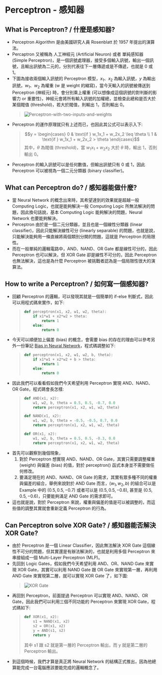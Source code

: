 # Perceptron - 感知器

## What is Perceptron? / 什麼是感知器?
* Perceptron Algorithm 是由美國研究人員 Rosenblatt 於 1957 年提出的演算法。
* Percaptron 又被稱為 人工神經元 (Artificial Neuron) 或者 單純感知器 (Simple Perceptron)，是一個訊號處理器，接受多個輸入訊號，輸出一個訊號，且輸出訊號為二元的，分別代表往下一層傳遞或是不傳遞，也就是 0 或 1。
* 下圖為接收兩個輸入訊號的 Perceptron 模型，$x_1$、$x_2$ 為輸入訊號，$y$ 為輸出訊號，$w_1$、$w_2$ 為權重 (w 是 weight 的縮寫)，當今天輸入的訊號被傳送到 Perceptron (神經元) 時，會分別乘上權重 (可以想像成這個訊號的對判斷的影響力 or 重要性)，神經元會將所有輸入訊號的加權總，並檢查此總和是否大於某個閥值 (threshold)，若大於閥值，則輸出 1，否則輸出 0。
  > ![Perceptron-with-two-inputs-and-weights]()
* Perceptron 的運作原理就只有上述而已，也因此其公式可以表示入下:
  > $$y = \begin{cases} 0 & \text{if } w_1x_1 + w_2x_2 \leq \theta \\ 1 & \text{if } w_1x_1 + w_2x_2 > \theta \end{cases}$$
  > 其中，$\theta$ 為閥值 (threshold)，當 $w_1x_1 + w_2x_2$ 大於 $\theta$ 時，輸出 1，否則輸出 0。
* Perceptron 的輸入訊號可以是任何數值，但輸出訊號只有 0 或 1，因此 Perceptron 可以被視為一個二元分類器 (binary classifier)。

## What can Perceptron do? / 感知器能做什麼?
* 當 Neural Network 的概念出來時，其希望達到的效果就是超越一般 Computing Logic，也就是能夠解決一般 Computing Logic 所無法解決的問題，因此換句話說，基本 Computing Logic 能夠解決的問題，Neural Network 也要能夠解決。
* Perceptron 由於是一個二元分類器，並且也是一個線性分類器 (linear classifier)，因此只能解決線性可分 (linearly separable) 的問題，也就是說，只能解決能夠用一條直線將兩個類別分開的問題，這就是 Perceptron 的局限性。
* 而在一般單純的邏輯電路中，AND、NAND、OR Gate 都是線性可分的，因此 Perceptron 也可以解決，但 XOR Gate 卻是線性不可分的，因此 Perceptron 也無法解決，這也是為什麼 Perceptron 被挑戰者認為是一個局限性很大的演算法。

## How to write a Perceptron? / 如何寫一個感知器?
* 回顧 Perceptron 的邏輯，可以發現其就是一個簡單的 if-else 判斷式，因此可以用程式碼來實作，如下:
  > ```python
  > def perceptron(x1, x2, w1, w2, theta):
  >     if x1*w1 + x2*w2 > theta:
  >         return 1
  >     else:
  >         return 0
  > ```
* 今天可以順便加上偏差 (bias) 的概念，會需要 bias 的存在的理由可以參考另外一份筆記 [Bias in Neural Network]()，程式碼調整如下:
  > ```python
  > def perceptron(x1, x2, w1, w2, b, theta):
  >     if x1*w1 + x2*w2 + b > theta:
  >         return 1
  >     else:
  >         return 0
  > ```
* 因此我們可以看看假如我們今天希望利用 Perceptron 實現 AND、NAND、OR Gate，程式碼會長怎樣:
  > ```python
  > def AND(x1, x2):
  >     w1, w2, b, theta = 0.5, 0.5, -0.7, 0.0
  >     return perceptron(x1, x2, w1, w2, theta)
  > 
  > def NAND(x1, x2):
  >     w1, w2, b, theta = -0.5, -0.5, 0.7, 0.0
  >     return perceptron(x1, x2, w1, w2, theta)
  > 
  > def OR(x1, x2):
  >     w1, w2, b, theta = 0.5, 0.5, -0.3, 0.0
  >     return perceptron(x1, x2, w1, w2, theta)
  > ```
* 首先可以觀察到幾個現象，
  1. 對於 Perceptron 想實現 AND、NAND、OR Gate，其實只需要調整權重 (weight) 與偏差 (bias) 的值，對於 perceptron() 函式本身並不需要做任何修改。
  2. 要滿足現在的 AND、NAND、OR Gate 的需求，其實有眾多種不同的權重與偏差的組合，舉例來說對於 AND Gate 而言，$(w_1, w_2, b)$ 的組合可以是 Example 中的 $(0.5, 0.5, -0.7)$ 或者可以是 $(0.5, 0.5, -0.8)$, 甚至是 $(0.5, 0.5, -0.6)$，只要能夠滿足 AND Gate 的需求即可。
* 這也就是說，對於 Perceptron 來說，權重與偏差的值是可以被調整的，而這些值的調整其實就會重新定義 Perceptron 的行為。

## Can Perceptron solve XOR Gate? / 感知器能否解決 XOR Gate?
* 由於 Perceptron 是一個 Linear Classifier，因此無法解決 XOR Gate 這個線性不可分的問題，但其實還是有辦法解決的，也就是利用多個 Perceptron 來串接組成一個 Multi-Layer Perceptron (MLP)。
* 先回到 Logic Gates，假如我們今天希望利用 AND、OR、NAND Gate 來實現 XOR Gate，其實可以利用 NAND Gate 跟 OR Gate 來實現第一層，再利用 AND Gate 來實現第二層，就可以實現 XOR Gate 了，如下圖:
  > ![XOR Gate]()
* 再回到 Perceptron，前面提過 Perceptron 可以實現 AND、NAND、OR Gate，因此我們可以利用三個不同功能的 Perceptron 來實現 XOR Gate，程式碼如下:
  > ```python
  > def XOR(x1, x2):
  >     s1 = NAND(x1, x2)
  >     s2 = OR(x1, x2)
  >     y = AND(s1, s2)
  >     return y
  > ```
  > 其中 s1 跟 s2 就是第一層的 Perceptron 輸出，而 y 就是第二層的 Perceptron 輸出。
* 到這個時候，我們才算是真正將 Neural Network 的結構正式推出，因為他總算能完成一台電腦應該要能完成的邏輯概念了。
